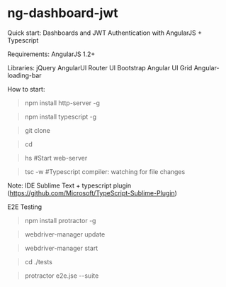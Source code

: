 # ng-dashboard-jwt
Quick start:
Dashboards and JWT Authentication with AngularJS + Typescript

Requirements: AngularJS 1.2+

Libraries:
jQuery
AngularUI Router
UI Bootstrap
Angular UI Grid
Angular-loading-bar

How to start:
>npm install http-server -g

>npm install typescript -g

>git clone <URL> <your-project-name>

>cd <your-project-name>

>hs #Start web-server

>tsc -w #Typescript compiler: watching for file changes

Note: IDE Sublime Text + typescript plugin (https://github.com/Microsoft/TypeScript-Sublime-Plugin)

E2E Testing
>npm install protractor -g

>webdriver-manager update

>webdriver-manager start

>cd ./tests

>protractor e2e.jse --suite <name>

